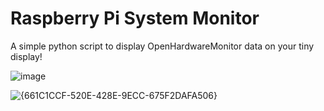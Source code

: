 # Raspberry Pi System Monitor 
A simple python script to display OpenHardwareMonitor data on your tiny display!

![image](https://github.com/user-attachments/assets/fc23f6a2-0595-4eb9-89e4-6fb9842da5d3)

![{661C1CCF-520E-428E-9ECC-675F2DAFA506}](https://github.com/user-attachments/assets/95607df6-f314-4c37-8662-12743fafb289)
